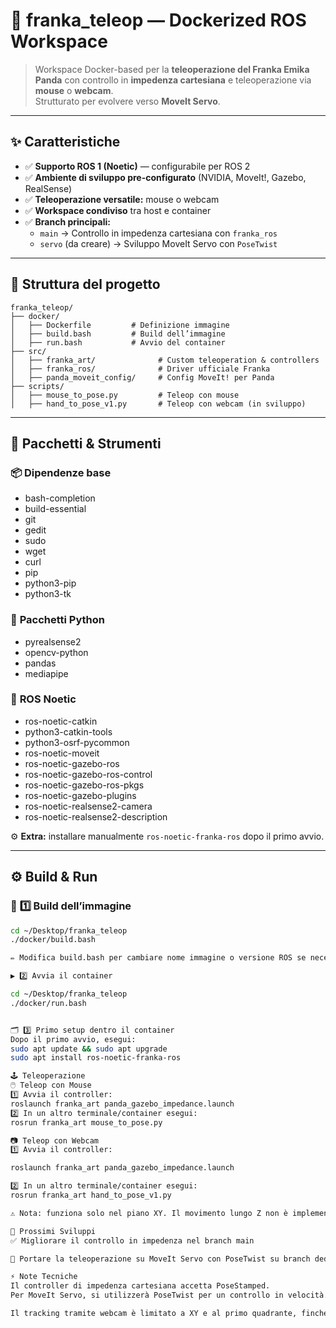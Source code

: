 # 🚀 **franka_teleop — Dockerized ROS Workspace**

> Workspace Docker-based per la **teleoperazione del Franka Emika Panda** con controllo in **impedenza cartesiana** e teleoperazione via **mouse** o **webcam**.  
> Strutturato per evolvere verso **MoveIt Servo**.

---

## ✨ **Caratteristiche**

- ✅ **Supporto ROS 1 (Noetic)** — configurabile per ROS 2  
- ✅ **Ambiente di sviluppo pre-configurato** (NVIDIA, MoveIt!, Gazebo, RealSense)  
- ✅ **Teleoperazione versatile:** mouse o webcam  
- ✅ **Workspace condiviso** tra host e container  
- ✅ **Branch principali:**
  - `main` → Controllo in impedenza cartesiana con `franka_ros`
  - `servo` (da creare) → Sviluppo MoveIt Servo con `PoseTwist`

---

## 📂 **Struttura del progetto**

```plaintext
franka_teleop/
├── docker/
│   ├── Dockerfile         # Definizione immagine
│   ├── build.bash         # Build dell’immagine
│   ├── run.bash           # Avvio del container
├── src/
│   ├── franka_art/              # Custom teleoperation & controllers
│   ├── franka_ros/              # Driver ufficiale Franka
│   ├── panda_moveit_config/     # Config MoveIt! per Panda
├── scripts/
│   ├── mouse_to_pose.py         # Teleop con mouse
│   ├── hand_to_pose_v1.py       # Teleop con webcam (in sviluppo)
```

---

## 🧰 **Pacchetti & Strumenti**

### 📦 **Dipendenze base**

- bash-completion  
- build-essential  
- git  
- gedit  
- sudo  
- wget  
- curl  
- pip  
- python3-pip  
- python3-tk  

### 🐍 **Pacchetti Python**

- pyrealsense2  
- opencv-python  
- pandas  
- mediapipe  

### 🤖 **ROS Noetic**

- ros-noetic-catkin  
- python3-catkin-tools  
- python3-osrf-pycommon  
- ros-noetic-moveit  
- ros-noetic-gazebo-ros  
- ros-noetic-gazebo-ros-control  
- ros-noetic-gazebo-ros-pkgs  
- ros-noetic-gazebo-plugins  
- ros-noetic-realsense2-camera  
- ros-noetic-realsense2-description  

⚙️ **Extra:** installare manualmente `ros-noetic-franka-ros` dopo il primo avvio.

---

## ⚙️ **Build & Run**

### 🔨 **1️⃣ Build dell’immagine**

```bash
cd ~/Desktop/franka_teleop
./docker/build.bash

✏️ Modifica build.bash per cambiare nome immagine o versione ROS se necessario.

▶️ 2️⃣ Avvia il container

cd ~/Desktop/franka_teleop
./docker/run.bash


🗂️ 3️⃣ Primo setup dentro il container
Dopo il primo avvio, esegui:
sudo apt update && sudo apt upgrade
sudo apt install ros-noetic-franka-ros

🕹️ Teleoperazione
🖱️ Teleop con Mouse
1️⃣ Avvia il controller:
roslaunch franka_art panda_gazebo_impedance.launch
2️⃣ In un altro terminale/container esegui:
rosrun franka_art mouse_to_pose.py

📷 Teleop con Webcam
1️⃣ Avvia il controller:

roslaunch franka_art panda_gazebo_impedance.launch

2️⃣ In un altro terminale/container esegui:
rosrun franka_art hand_to_pose_v1.py

⚠️ Nota: funziona solo nel piano XY. Il movimento lungo Z non è implementato per limiti di profondità webcam.

🔭 Prossimi Sviluppi
✅ Migliorare il controllo in impedenza nel branch main

🚧 Portare la teleoperazione su MoveIt Servo con PoseTwist su branch dedicato

⚡ Note Tecniche
Il controller di impedenza cartesiana accetta PoseStamped.
Per MoveIt Servo, si utilizzerà PoseTwist per un controllo in velocità.

Il tracking tramite webcam è limitato a XY e al primo quadrante, finché non si integra una stima di profondità accurata.

